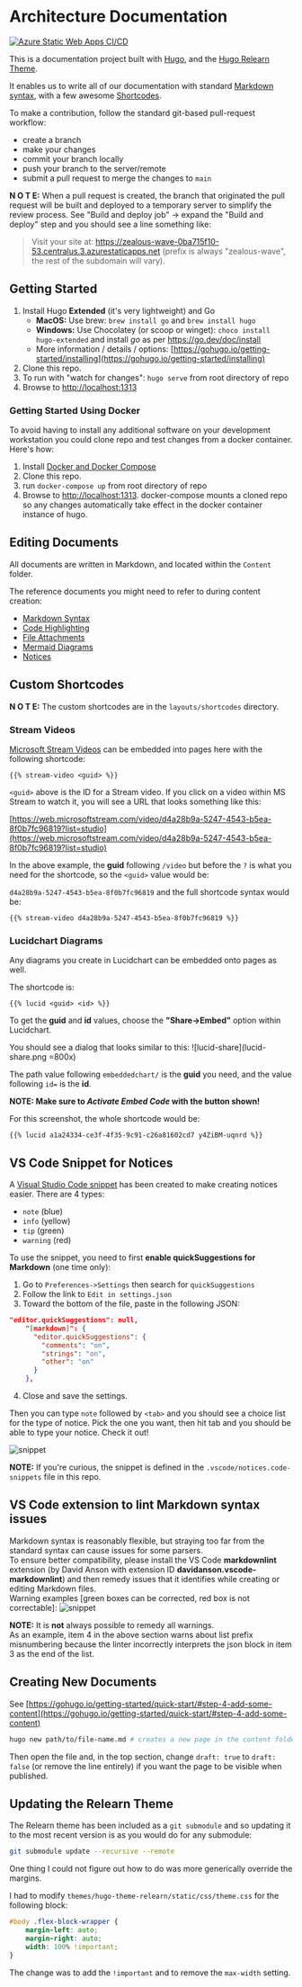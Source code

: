 # Architecture Documentation

[![Azure Static Web Apps CI/CD](https://github.com/RealPage-Architecture/arch-docs/actions/workflows/azure-static-web-apps-zealous-wave-0ba715f10.yml/badge.svg)](https://github.com/RealPage-Architecture/arch-docs/actions/workflows/azure-static-web-apps-zealous-wave-0ba715f10.yml)

This is a documentation project built with [Hugo](https://gohugo.io/), and the [Hugo Relearn Theme](https://themes.gohugo.io/themes/hugo-theme-relearn/).

It enables us to write all of our documentation with standard [Markdown syntax](https://mcshelby.github.io/hugo-theme-relearn/cont/markdown/index.html), with a few awesome [Shortcodes](https://mcshelby.github.io/hugo-theme-relearn/shortcodes/index.html).

To make a contribution, follow the standard git-based pull-request workflow:

* create a branch
* make your changes
* commit your branch locally
* push your branch to the server/remote
* submit a pull request to merge the changes to `main`

**N O T E:** When a pull request is created, the branch that originated the pull request will be
built and deployed to a temporary server to simplify the review process. See "Build and deploy job" -> expand the "Build and deploy" step and
you should see a line something like:

> Visit your site at: https://zealous-wave-0ba715f10-53.centralus.3.azurestaticapps.net (prefix is always "zealous-wave", the rest of the subdomain will vary).

## Getting Started

1. Install Hugo **Extended** (it's very lightweight) and Go
    * **MacOS:** Use brew:  `brew install go` and `brew install hugo`
    * **Windows:**  Use Chocolatey (or scoop or winget): `choco install hugo-extended` and install *go* as per https://go.dev/doc/install
    * More information / details / options: [https://gohugo.io/getting-started/installing](https://gohugo.io/getting-started/installing)
3. Clone this repo.
4. To run with "watch for changes": `hugo serve` from root directory of repo
5. Browse to [http://localhost:1313](http://localhost:1313)

### Getting Started Using Docker

To avoid having to install any additional software on your development workstation you could clone repo and test
changes from a docker container.  Here's how:

1. Install [Docker and Docker Compose](https://docs.docker.com/compose/install/)
1. Clone this repo.
1. run `docker-compose up` from root directory of repo
1. Browse to [http://localhost:1313](http://localhost:1313). docker-compose mounts a cloned repo so any changes automatically take effect in the docker container instance of hugo.

## Editing Documents

All documents are written in Markdown, and located within the `Content` folder.

The reference documents you might need to refer to during content creation:

* [Markdown Syntax](https://mcshelby.github.io/hugo-theme-relearn/cont/markdown/index.html)
* [Code Highlighting](https://mcshelby.github.io/hugo-theme-relearn/cont/syntaxhighlight/index.html)
* [File Attachments](https://mcshelby.github.io/hugo-theme-relearn/shortcodes/attachments/index.html)
* [Mermaid Diagrams](https://mcshelby.github.io/hugo-theme-relearn/shortcodes/mermaid/index.html)
* [Notices](https://mcshelby.github.io/hugo-theme-relearn/shortcodes/notice/index.html)

## Custom Shortcodes

**N O T E:** The custom shortcodes are in the `layouts/shortcodes` directory.

### Stream Videos

[Microsoft Stream Videos](https://web.microsoftstream.com) can be embedded into
pages here with the following shortcode:

```text
{{% stream-video <guid> %}}
```

`<guid>` above is the ID for a Stream video.  If you click on a video within MS Stream
to watch it, you will see a URL that looks something like this:

[https://web.microsoftstream.com/video/d4a28b9a-5247-4543-b5ea-8f0b7fc96819?list=studio](https://web.microsoftstream.com/video/d4a28b9a-5247-4543-b5ea-8f0b7fc96819?list=studio)

In the above example, the **guid** following `/video` but before the `?` is what you
need for the shortcode, so the `<guid>` value would be:

`d4a28b9a-5247-4543-b5ea-8f0b7fc96819`  and the full shortcode syntax would be:

```text
{{% stream-video d4a28b9a-5247-4543-b5ea-8f0b7fc96819 %}}
```

### Lucidchart Diagrams

Any diagrams you create in Lucidchart can be embedded onto pages as well.

The shortcode is:

```text
{{% lucid <guid> <id> %}}
```

To get the **guid** and **id** values, choose the **"Share->Embed"** option within Lucidchart.

You should see a dialog that looks similar to this:
![lucid-share](lucid-share.png =800x)

The path value following `embeddedchart/` is the **guid** you need, and
the value following `id=` is the **id**.

**NOTE: Make sure to *Activate Embed Code* with the button shown!**

For this screenshot, the whole shortcode would be:

```text
{{% lucid a1a24334-ce3f-4f35-9c91-c26a81602cd7 y4ZiBM-uqnrd %}}
```

## VS Code Snippet for Notices

A [Visual Studio Code snippet](https://code.visualstudio.com/docs/editor/userdefinedsnippets) has been created to make creating notices easier.  There are
4 types:

* `note` (blue)
* `info` (yellow)
* `tip` (green)
* `warning` (red)

To use the snippet, you need to first **enable quickSuggestions for Markdown** (one time only):

1. Go to `Preferences->Settings` then search for `quickSuggestions`
2. Follow the link to `Edit in settings.json`
3. Toward the bottom of the file, paste in the following JSON:

```json
"editor.quickSuggestions": null,
    "[markdown]": {
      "editor.quickSuggestions": {
        "comments": "on",
        "strings": "on",
        "other": "on"
      }
    },
```

4. Close and save the settings.

Then you can type `note` followed by `<tab>` and you should see a choice list for the type of notice.  Pick the one you want, then hit tab and you should be able to type your notice.  Check it out!

![snippet](Hugo-Notice.gif)

**NOTE:** If you're curious, the snippet is defined in the `.vscode/notices.code-snippets` file in this repo.

## VS Code extension to lint Markdown syntax issues

Markdown syntax is reasonably flexible, but straying too far from the standard syntax can cause issues for some parsers.  
To ensure better compatibility, please install the VS Code **markdownlint** extension (by David Anson with extension ID **davidanson.vscode-markdownlint**) and then remedy issues that it identifies while creating or editing Markdown files.  
Warning examples [green boxes can be corrected, red box is not correctable]:
![snippet](markdownlint-warning-examples.gif)

**NOTE:** It is **not** always possible to remedy all warnings.  
As an example, item 4 in the above section warns about list prefix misnumbering because the linter incorrectly interprets the json block in item 3 as the end of the list.

## Creating New Documents

See [https://gohugo.io/getting-started/quick-start/#step-4-add-some-content](https://gohugo.io/getting-started/quick-start/#step-4-add-some-content)

```bash
hugo new path/to/file-name.md # creates a new page in the content folder: `path/to/file-name.md` with the correct boilerplate code
```

Then open the file and, in the top section, change `draft: true` to
`draft: false` (or remove the line entirely) if you want the page to be visible when published.

## Updating the Relearn Theme

The Relearn theme has been included as a `git submodule` and so updating it to the
most recent version is as you would do for any submodule:

```bash
git submodule update --recursive --remote
```

One thing I could not figure out how to do was more generically override the margins.

I had to modify `themes/hugo-theme-relearn/static/css/theme.css` for the following block:

```css
#body .flex-block-wrapper {
    margin-left: auto;
    margin-right: auto;    
    width: 100% !important;
}
```

The change was to add the `!important` and to remove the `max-width` setting.

